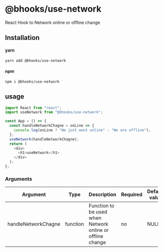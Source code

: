 # @bhooks/use-network

React Hook to Network online or offline change

## Installation

#### yarn

`yarn add @bhooks/use-network`

#### npm

`npm i @bhooks/use-network`

## usage

```js
import React from "react";
import useNetwork from "@bhooks/use-network";

const App = () => {
  const handleNetworkChagne = onLine => {
    console.log(onLine ? "We just went online" : "We are offline");
  };
  useNetwork(handleNetworkChagne);
  return (
    <div>
      <h1>useNetwork</h1>
    </div>
  );
};
```

### Arguments

| Argument            | Type     | Description                                               | Required | Default value |
| ------------------- | -------- | --------------------------------------------------------- | -------- | ------------- |
| handleNetworkChagne | function | Function to be used when Network online or offline change | no       | NULL          |
